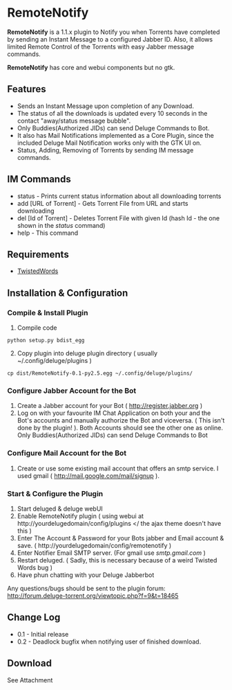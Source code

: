 # RemoteNotify

**RemoteNotify** is a 1.1.x plugin to Notify you when Torrents have completed by sending an Instant Message to a configured Jabber ID. Also, it allows limited Remote Control of the Torrents with easy Jabber message commands.

**RemoteNotify** has core and webui components but no gtk.

## Features

* Sends an Instant Message upon completion of any Download.
* The status of all the downloads is updated every 10 seconds in the contact "away/status message bubble".
* Only Buddies(Authorized JIDs) can send Deluge Commands to Bot.
* It also has Mail Notifications implemented as a Core Plugin, since the included Deluge Mail Notification works only with the GTK UI on.
* Status, Adding, Removing of Torrents by sending IM message commands.

## IM Commands

* status - Prints current status information about all downloading torrents
* add [URL of Torrent] - Gets Torrent File from URL and starts downloading
* del [Id of Torrent] - Deletes Torrent File with given Id (hash Id - the one shown in the *status* command)
* help - This command

## Requirements

* [TwistedWords](http://twistedmatrix.com/trac/wiki/TwistedWords)

## Installation & Configuration

### Compile & Install Plugin

1. Compile code

```
python setup.py bdist_egg
```
2. Copy plugin into deluge plugin directory ( usually ~/.config/deluge/plugins )

```
cp dist/RemoteNotify-0.1-py2.5.egg ~/.config/deluge/plugins/
```

### Configure Jabber Account for the Bot

1. Create a Jabber account for your Bot ( http://register.jabber.org )
2. Log on with your favourite IM Chat Application on both your and the Bot's accounts and manually authorize the Bot and viceversa. ( This isn't done by the plugin! ). Both Accounts should see the other one as online. Only Buddies(Authorized JIDs) can send Deluge Commands to Bot

### Configure Mail Account for the Bot

1. Create or use some existing mail account that offers an smtp service. I used gmail ( http://mail.google.com/mail/signup ).

### Start & Configure the Plugin

1. Start deluged & deluge webUI
2. Enable RemoteNotify plugin ( using webui at http://yourdelugedomain/config/plugins </ the ajax theme doesn't have this )
3. Enter The Account & Password for your Bots jabber and Email account & save. ( http://yourdelugedomain/config/remotenotify )
4. Enter Notifier Email SMTP server. (For gmail use *smtp.gmail.com* )
5. Restart deluged. ( Sadly, this is necessary because of a weird Twisted Words bug )
6. Have phun chatting with your Deluge Jabberbot

Any questions/bugs should be sent to the plugin forum:
http://forum.deluge-torrent.org/viewtopic.php?f=9&t=18465

## Change Log

* 0.1 - Initial release
* 0.2 - Deadlock bugfix when notifying user of finished download.

## Download

See Attachment
